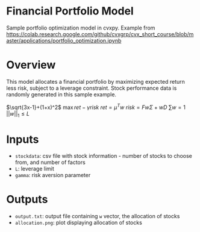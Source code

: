 # Financial Portfolio Model
Sample portfolio optimization model in cvxpy. Example from https://colab.research.google.com/github/cvxgrp/cvx_short_course/blob/master/applications/portfolio_optimization.ipynb

# Overview

This model allocates a financial portfolio by maximizing expected return less risk, subject to a leverage constraint. Stock performance data is randomly generated in this sample example.

$`\sqrt{3x-1}+(1+x)^2`$
$`\max ret - \gamma risk`$
$`ret=\mu^T w`$
$`risk=Fw\Sigma+wD`$
$`\sum w = 1`$
$`||w||_1 \leq L`$



# Inputs

* `stockdata`: csv file with stock information - number of stocks to choose from, and number of factors
* `L`: leverage limit
* `gamma`: risk aversion parameter


# Outputs

* `output.txt`: output file containing `w` vector, the allocation of stocks
* `allocation.png`: plot displaying allocation of stocks